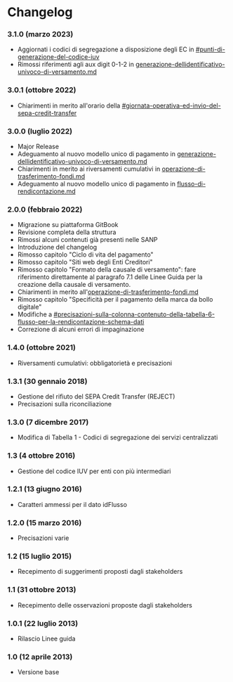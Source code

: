 # Changelog

### 3.1.0 (marzo 2023)

* Aggiornati i codici di segregazione a disposizione degli EC in [#punti-di-generazione-del-codice-iuv](generazione-dellidentificativo-univoco-di-versamento.md#punti-di-generazione-del-codice-iuv "mention")
* Rimossi riferimenti agli aux digit 0-1-2 in [generazione-dellidentificativo-univoco-di-versamento.md](generazione-dellidentificativo-univoco-di-versamento.md "mention")

### 3.0.1 (ottobre 2022)

* Chiarimenti in merito all'orario della [#giornata-operativa-ed-invio-del-sepa-credit-transfer](operazione-di-trasferimento-fondi.md#giornata-operativa-ed-invio-del-sepa-credit-transfer "mention")

### 3.0.0 (luglio 2022)

* Major Release
* Adeguamento al nuovo modello unico di pagamento in [generazione-dellidentificativo-univoco-di-versamento.md](generazione-dellidentificativo-univoco-di-versamento.md "mention")
* Chiarimenti in merito ai riversamenti cumulativi in [operazione-di-trasferimento-fondi.md](operazione-di-trasferimento-fondi.md "mention")
* Adeguamento al nuovo modello unico di pagamento in [flusso-di-rendicontazione.md](flusso-di-rendicontazione.md "mention")

### 2.0.0 (febbraio 2022)

* Migrazione su piattaforma GitBook
* Revisione completa della struttura
* Rimossi alcuni contenuti già presenti nelle SANP
* Introduzione del changelog
* Rimosso capitolo "Ciclo di vita del pagamento"
* Rimosso capitolo "Siti web degli Enti Creditori"
* Rimosso capitolo "Formato della causale di versamento": fare riferimento direttamente al paragrafo 7.1 delle Linee Guida per la creazione della causale di versamento.
* Chiarimenti in merito all'[operazione-di-trasferimento-fondi.md](operazione-di-trasferimento-fondi.md "mention")
* Rimosso capitolo "Specificità per il pagamento della marca da bollo digitale"
* Modifiche a  [#precisazioni-sulla-colonna-contenuto-della-tabella-6-flusso-per-la-rendicontazione-schema-dati](flusso-di-rendicontazione.md#precisazioni-sulla-colonna-contenuto-della-tabella-6-flusso-per-la-rendicontazione-schema-dati "mention")
* Correzione di alcuni errori di impaginazione

### 1.4.0 (ottobre 2021)

* Riversamenti cumulativi: obbligatorietà e precisazioni

### 1.3.1 (30 gennaio 2018)

* Gestione del rifiuto del SEPA Credit Transfer (REJECT)
* Precisazioni sulla riconciliazione

### 1.3.0 (7 dicembre 2017)

* Modifica di Tabella 1 - Codici di segregazione dei servizi centralizzati

### 1.3 (4 ottobre 2016)

* Gestione del codice IUV per enti con più intermediari

### 1.2.1 (13 giugno 2016)

* Caratteri ammessi per il dato idFlusso

### 1.2.0 (15 marzo 2016)

* Precisazioni varie

### 1.2 (15 luglio 2015)

* Recepimento di suggerimenti proposti dagli stakeholders

### 1.1 (31 ottobre 2013)

* Recepimento delle osservazioni proposte dagli stakeholders

### 1.0.1 (22 luglio 2013)

* Rilascio Linee guida

### 1.0 (12 aprile 2013)

* Versione base
